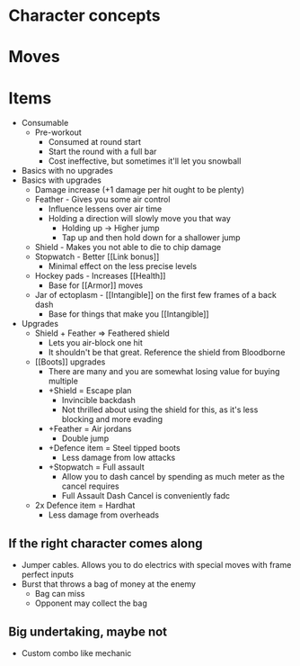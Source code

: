 # Character concepts

# Moves

# Items
- Consumable
	- Pre-workout
		- Consumed at round start
		- Start the round with a full bar
		- Cost ineffective, but sometimes it'll let you snowball
- Basics with no upgrades
- Basics with upgrades
	- Damage increase (+1 damage per hit ought to be plenty)
	- Feather - Gives you some air control
		- Influence lessens over air time
		- Holding a direction will slowly move you that way
			- Holding up -> Higher jump
			- Tap up and then hold down for a shallower jump
	- Shield - Makes you not able to die to chip damage
	- Stopwatch - Better [[Link bonus]]
		- Minimal effect on the less precise levels
	- Hockey pads - Increases [[Health]]
		- Base for [[Armor]] moves
	- Jar of ectoplasm - [[Intangible]] on the first few frames of a back dash
		- Base for things that make you [[Intangible]]
- Upgrades
	- Shield + Feather => Feathered shield 
		- Lets you air-block one hit
		- It shouldn't be that great. Reference the shield from Bloodborne
	- [[Boots]] upgrades
		- There are many and you are somewhat losing value for buying multiple
		- +Shield = Escape plan
			- Invincible backdash
			- Not thrilled about using the shield for this, as it's less blocking and more evading
		- +Feather = Air jordans
			- Double jump
		- +Defence item = Steel tipped boots
			- Less damage from low attacks
		-  +Stopwatch = Full assault
			- Allow you to dash cancel by spending as much meter as the cancel requires
			- Full Assault Dash Cancel is conveniently fadc
	- 2x Defence item = Hardhat
		- Less damage from overheads

## If the right character comes along
- Jumper cables. Allows you to do electrics with special moves with frame perfect inputs
- Burst that throws a bag of money at the enemy
	- Bag can miss
	- Opponent may collect the bag

## Big undertaking, maybe not
- Custom combo like mechanic
